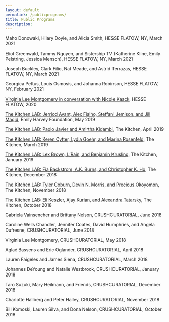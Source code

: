 ```yaml
---
layout: default
permalink: /publicprograms/
title: Public Programs
description:
---
```

<div class="post">

<p>Maho Donowaki, Hilary Doyle, and Alicia Smith, HESSE FLATOW, NY, March 2021</p>
<p>Eliot Greenwald, Tammy Nguyen, and Sistership TV (Katherine Kline, Emily Pelstring, Jessica Mensch), HESSE FLATOW, NY, March 2021</p>
<p>Joseph Buckley, Clark Filio, Nat Meade, and Astrid Terrazas, HESSE FLATOW, NY, March 2021</p>
<p>Georgica Pettus, Louis Osmosis, and Johanna Robinson, HESSE FLATOW, NY, February 2021</p>
<p><a href="https://hesseflatow.com/viewing-room/6-virginia-lee-montgomery-in-conversation-with-nicole-kaack/">Virginia Lee Montgomery in conversation with Nicole Kaack</a>, HESSE FLATOW, 2020</p>
<p><a href="https://vimeo.com/338065446" target="_blank" rel="noopener">The Kitchen LAB: Jerriod Avant, Alex Fialho, Steffani Jemison, and Jill Magid</a>, Emily Harvey Foundation, May 2019</p>
<p><a href="https://vimeo.com/336127384" target="_blank" rel="noopener">The Kitchen LAB: Paolo Javier and Amirtha Kidambi</a>, The Kitchen, April 2019</p>
<p><a href="https://vimeo.com/335225230" target="_blank" rel="noopener">The Kitchen LAB: Keren Cytter, Lydia Goehr, and Marina Rosenfeld</a>, The Kitchen, March 2019</p>
<p><a href="https://vimeo.com/314358108" target="_blank" rel="noopener">The Kitchen LAB: Lex Brown, L’Rain, and Benjamin Krusling</a>, The Kitchen, January 2019</p>
<p><a href="https://vimeo.com/309339499" target="_blank" rel="noopener">The Kitchen LAB: Fia Backstrom, A.K. Burns, and Christopher K. Ho</a>, The Kitchen, December 2018</p>
<p><a href="http://thekitchen.org/event/the-kitchen-l-a-b-november-5-2018" target="_blank" rel="noopener">The Kitchen LAB: Tyler Coburn, Devin N. Morris, and Precious Okoyomon</a>, The Kitchen, November 2018</p>
<p><a href="https://vimeo.com/306042945" target="_blank" rel="noopener">The Kitchen LAB: Eli Keszler, Ajay Kurian, and Alexandra Tatarsky</a>, The Kitchen, October 2018</p>
<p>Gabriela Vainsencher and Brittany Nelson, CRUSHCURATORIAL, June 2018</p>
<p>Caroline Wells Chandler, Jennifer Coates, David Humphries, and Angela Dufresne, CRUSHCURATORIAL, June 2018</p>
<p>Virginia Lee Montgomery, CRUSHCURATORIAL, May 2018</p>
<p>Aglaé Bassens and Eric Oglander, CRUSHCURATORIAL, April 2018</p>
<p>Lauren Faigeles and James Siena, CRUSHCURATORIAL, March 2018</p>
<p>Johannes DeYoung and Natalie Westbrook, CRUSHCURATORIAL, January 2018</p>
<p>Taro Suzuki, Mary Heilmann, and Friends, CRUSHCURATORIAL, December 2018</p>
<p>Charlotte Hallberg and Peter Halley, CRUSHCURATORIAL, November 2018</p>
<p>Bill Komoski, Lauren Silva, and Dona Nelson, CRUSHCURATORIAL, October 2018</p>
</div>
